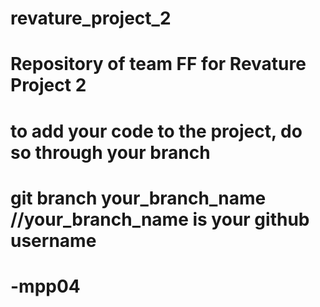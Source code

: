 # revature_project_2
# Repository of team FF for Revature Project 2
# to add your code to the project, do so through your branch
# git branch your_branch_name     //your_branch_name is your github username
# -mpp04
